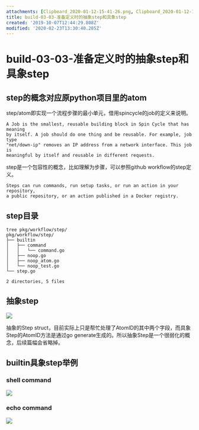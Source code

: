 ```yaml
---
attachments: [Clipboard_2020-01-12-15-41-26.png, Clipboard_2020-01-12-15-42-43.png, Clipboard_2020-02-23-11-16-58.png]
title: build-03-03-准备定义时的抽象step和具象step
created: '2019-10-07T12:44:29.808Z'
modified: '2020-02-23T13:30:40.285Z'
---
```


# build-03-03-准备定义时的抽象step和具象step

## step的概念对应原python项目里的atom

step/atom即实现一个流程步骤的最小单元，借用spincycle的job的定义来说明。

```
A Job is the smallest, reusable building block in Spin Cycle that has meaning
by itself. A job should do one thing and be reusable. For example, job type
"net/down-ip" removes an IP address from a network interface. This job is
meaningful by itself and reusable in different requests.
```

step是一个包容性的概念，比如理解为步骤，可以参照github workflow的step定义。

```
Steps can run commands, run setup tasks, or run an action in your repository, 
a public repository, or an action published in a Docker registry.
```

## step目录

```
tree pkg/workflow/step/
pkg/workflow/step/
├── builtin
│   ├── command
│   │   └── command.go
│   ├── noop.go
│   ├── noop_atom.go
│   └── noop_test.go
└── step.go

2 directories, 5 files
```

## 抽象step 

![](@attachment/Clipboard_2020-02-23-11-16-58.png)

抽象的Step struct，目前实际上只是帮忙处理了AtomID的其中两个字段，而具象Step的AtomID方法是通过go generate生成的。所以抽象Step是一个很弱化的概念，后续篇幅会省略掉。

## builtin具象step举例

### shell command

![](@attachment/Clipboard_2020-01-12-15-41-26.png)

### echo command

![](@attachment/Clipboard_2020-01-12-15-42-43.png)




